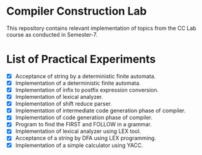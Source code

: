 # Compiler Construction Lab
This repository contains relevant implementation of topics from the CC Lab course as conducted in Semester-7.

# List of Practical Experiments

- [x] Acceptance of string by a deterministic finite automata.
- [x] Implementation of a deterministic finite automata.
- [x] Implementation of infix to postfix expression conversion.
- [x] Implementation of lexical analyzer.
- [x] Implementation of shift reduce parser.
- [x] Implementation of intermediate code generation phase of compiler.
- [x] Implementation of code generation phase of compiler.
- [x] Program to find the FIRST and FOLLOW in a grammar.
- [x] Implementation of lexical analyzer using LEX tool.
- [x] Acceptance of a string by DFA using LEX programming.
- [x] Implementation of a simple calculator using YACC.